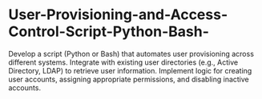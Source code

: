 # User-Provisioning-and-Access-Control-Script-Python-Bash-
Develop a script (Python or Bash) that automates user provisioning across different systems. Integrate with existing user directories (e.g., Active Directory, LDAP) to retrieve user information. Implement logic for creating user accounts, assigning appropriate permissions, and disabling inactive accounts.
